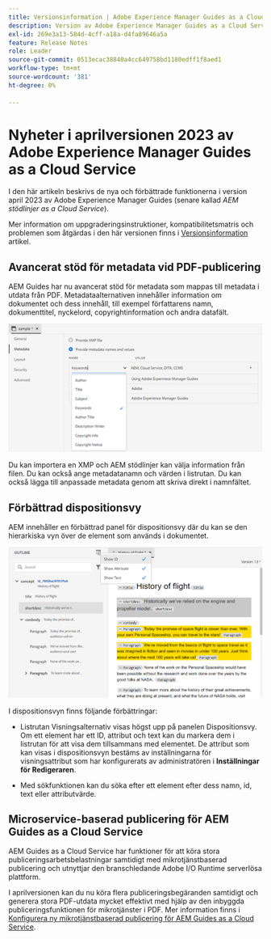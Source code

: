 ```yaml
---
title: Versionsinformation | Adobe Experience Manager Guides as a Cloud Service, aprilversion 2023
description: Version av Adobe Experience Manager Guides as a Cloud Service, släppt i april 2023
exl-id: 269e3a13-584d-4cff-a18a-d4fa89646a5a
feature: Release Notes
role: Leader
source-git-commit: 0513ecac38840a4cc649758bd1180edff1f8aed1
workflow-type: tm+mt
source-wordcount: '381'
ht-degree: 0%

---
```


# Nyheter i aprilversionen 2023 av Adobe Experience Manager Guides as a Cloud Service

I den här artikeln beskrivs de nya och förbättrade funktionerna i version april 2023 av Adobe Experience Manager Guides (senare kallad *AEM stödlinjer as a Cloud Service*).

Mer information om uppgraderingsinstruktioner, kompatibilitetsmatris och problemen som åtgärdas i den här versionen finns i [Versionsinformation](release-notes-2023.4.0.md) artikel.

## Avancerat stöd för metadata vid PDF-publicering

AEM Guides har nu avancerat stöd för metadata som mappas till metadata i utdata från PDF. Metadataalternativen innehåller information om dokumentet och dess innehåll, till exempel författarens namn, dokumenttitel, nyckelord, copyrightinformation och andra datafält.

<img src="assets/pdf-metadata.png" alt=" inbyggda PDF-metadata">

Du kan importera en XMP och AEM stödlinjer kan välja information från filen. Du kan också ange metadatanamn och värden i listrutan. Du kan också lägga till anpassade metadata genom att skriva direkt i namnfältet.


## Förbättrad dispositionsvy

AEM innehåller en förbättrad panel för dispositionsvy där du kan se den hierarkiska vyn över de element som används i dokumentet.

<img src="assets/select-element-content-outline-view_cs.png" alt=" inbyggda PDF-metadata">

I dispositionsvyn finns följande förbättringar:

* Listrutan Visningsalternativ visas högst upp på panelen Dispositionsvy. Om ett element har ett ID, attribut och text kan du markera dem i listrutan för att visa dem tillsammans med elementet. De attribut som kan visas i dispositionsvyn bestäms av inställningarna för visningsattribut som har konfigurerats av administratören i **Inställningar för Redigeraren**.

* Med sökfunktionen kan du söka efter ett element efter dess namn, id, text eller attributvärde.


## Microservice-baserad publicering för AEM Guides as a Cloud Service

AEM Guides as a Cloud Service har funktioner för att köra stora publiceringsarbetsbelastningar samtidigt med mikrotjänstbaserad publicering och utnyttjar den branschledande Adobe I/O Runtime serverlösa plattform.

I aprilversionen kan du nu köra flera publiceringsbegäranden samtidigt och generera stora PDF-utdata mycket effektivt med hjälp av den inbyggda publiceringsfunktionen för mikrotjänster i PDF.
Mer information finns i [Konfigurera ny mikrotjänstbaserad publicering för AEM Guides as a Cloud Service](../knowledge-base/publishing/configure-microservices.md).
